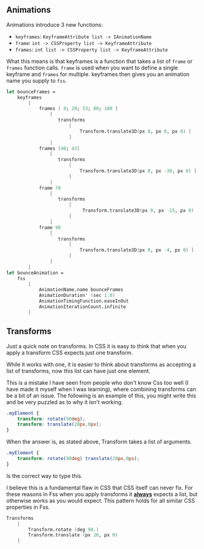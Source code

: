 ## Animations

Animations introduce 3 new functions:
- `keyframes`: `KeyframeAttribute list -> IAnimationName`
- `frame`:  `int -> CSSProperty list -> KeyframeAttribute`
- `frames`:  `int list -> CSSProperty list -> KeyframeAttribute`

What this means is that keyframes is a function that takes a list of `frame` or `frames` function calls.
`frame` is used when you want to define a single keyframe and `frames` for multiple.
keyframes then gives you an animation name you supply to `fss`.

```fsharp
let bounceFrames =
    keyframes
        [
            frames [ 0; 20; 53; 80; 100 ]
                [
                   transforms
                       [
                           Transform.translate3D(px 0, px 0, px 0) ]
                       ]
                ]
            frames [40; 43]
                [
                   transforms
                       [
                           Transform.translate3D(px 0, px -30, px 0) ]
                       ]
                ]
            frame 70
                [
                   transforms
                       [
                            Transform.translate3D(px 0, px -15, px 0) ]
                       ]
                ]
            frame 90
                [
                   transforms
                       [
                           Transform.translate3D(px 0, px -4, px 0) ]
                       ]
                ]
        ]
let bounceAnimation =
    fss
        [
            AnimationName.name bounceFrames
            AnimationDuration' (sec 1.0)
            AnimationTimingFunction.easeInOut
            AnimationIterationCount.infinite
        ]
```

## Transforms

Just a quick note on transforms. In CSS it is easy to think that when you apply a transform CSS expects just one transform.

While it works with one, it is easier to think about transforms as accepting a list of transforms, now this list can have just one element.

This is a mistake I have seen from people who don't know Css too well (I have made it myself when I was learning), where combining transforms can be a bit of an issue.
The following is an example of this, you might write this and be very puzzled as to why it isn't working.
```css
.myElement {
    transform: rotate(90deg);
    transform: translate(20px,0px);
}
```
When the answer is, as stated above, Transform takes a list of arguments.
```css
.myElement {
    transform: rotate(90deg) translate(20px,0px);
}
```
Is the correct way to type this.

I believe this is a fundamental flaw in CSS that CSS itself can never fix.
For these reasons in Fss when you apply transforms it <u>**always**</u> expects a list, but otherwise works as you would expect.
This pattern holds for all similar CSS properties in Fss.

```fsharp
Transforms
    [
        Transform.rotate (deg 90.)
        Transform.translate (px 20, px 0)
    ]
```
